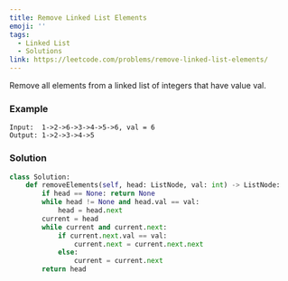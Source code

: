 ```yaml
---
title: Remove Linked List Elements
emoji: ''
tags:
  - Linked List
  - Solutions
link: https://leetcode.com/problems/remove-linked-list-elements/
---
```


Remove all elements from a linked list of integers that have value val.

### Example

```
Input:  1->2->6->3->4->5->6, val = 6
Output: 1->2->3->4->5
```

### Solution


``` python
class Solution:
    def removeElements(self, head: ListNode, val: int) -> ListNode:
        if head == None: return None
        while head != None and head.val == val:
            head = head.next
        current = head
        while current and current.next:
            if current.next.val == val:
                current.next = current.next.next
            else:
                current = current.next
        return head
        
```